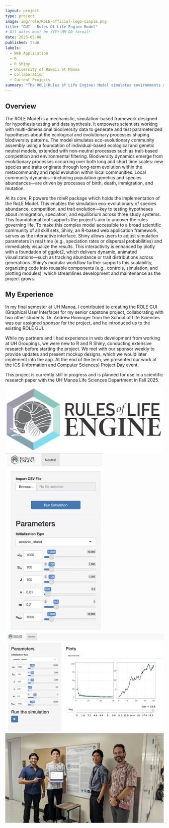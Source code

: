 ```yaml
---
layout: project
type: project
image: img/role/RoLE-official-logo-simple.png
title: "GUI - Rules Of Life Engine Model"
# All dates must be YYYY-MM-DD format!
date: 2025-05-08
published: true
labels:
  - Web Application
  - R
  - R Shiny
  - University of Hawaii at Manoa
  - Collaboration
  - Current Projects
summary: "The ROLE(Rules of Life Engine) Model simulates environments and ecosystems based on multiple different parameter sets."
---
```


## Overview
The ROLE Model is a mechanistic, simulation-based framework designed for hypothesis testing and data synthesis. It empowers scientists working with multi-dimensional biodiversity data to generate and test parameterized 
hypotheses about the ecological and evolutionary processes shaping biodiversity patterns. The model simulates eco-evolutionary community assembly using
a foundation of individual-based ecological and genetic neutral models, extended with non-neutral processes such as trait-based competition and environmental filtering. Biodiversity dynamics
emerge from evolutionary processes occurring over both long and short time scales: new species and traits originate through long-term evolution within the metacommunity and rapid evolution
within local communities. Local community dynamics—including population genetics and species abundances—are driven by processes of birth, death, immigration, and mutation.

At its core, R powers the roleR package which holds the implementation of the RoLE Model. This enables the simulation eco-evolutionary of species abundance, competition, and trait
evolution—key to testing hypotheses about immigration, speciation, and equilibrium across three study systems. This foundational tool supports the project’s aim to uncover the rules governing life. To make this complex model accessible to a broad scientific
community of all skill sets, Shiny, an R-based web application framework, serves as the interactive interface. Shiny allows users to adjust simulation parameters in real time (e.g., speciation rates or dispersal probabilities) and immediately visualize the results. This
interactivity is enhanced by plotly with a foundation of ggplot2, which delivers dynamic, animated visualizations—such as tracking abundance or trait distributions across generations. Shiny’s modular workflow further supports this scalability, organizing code into
reusable components (e.g., controls, simulation, and plotting modules), which streamlines development and maintenance as the project grows.

## My Experience
In my final semester at UH Manoa, I contributed to creating the ROLE GUI (Graphical User Interface) for my senior capstone project, collaborating with two other students. Dr. Andrew Rominger from the School of Life Sciences was our assigned sponsor for the project, and he introduced us to the existing ROLE GUI.

While my partners and I had experience in web development from working at UH Groupings, we were new to R and R Shiny, conducting extensive research before starting the project. We met with our sponsor weekly to provide updates and present mockup designs, which we would later implement into the app. At the end of the term, we presented our work at the ICS (Information and Computer Sciences) Project Day event.

This project is currently still in progress and is planned for use in a scientific research paper with the UH Manoa Life Sciences Department in Fall 2025.

<div class="text-center p-4">
  <img width="620px" 
       src="../img/role/RoleLogo.png"
       class="img-thumbnail" >
</div>
<div class="text-center p-4">
  <img width="310px" 
       src="../img/role/sidebar.png"
       class="img-thumbnail" >
  <img width="620px" 
       src="../img/role/RoLE-app.png"
       class="img-thumbnail" >
</div>
<div class="text-center p-4">
  <img width="620px" 
       src="../img/role/RoLE-team.jpg"
       class="img-thumbnail" >
</div>
